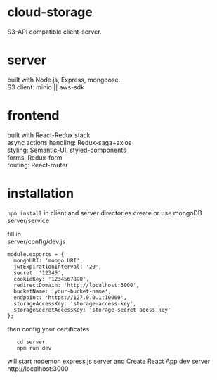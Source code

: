 # cloud-storage
S3-API compatible client-server. 
# server
built with Node.js, Express, mongoose.\
S3 client: minio || aws-sdk
# frontend
built with React-Redux stack\
async actions handling: Redux-saga+axios\
styling: Semantic-UI, styled-components\
forms: Redux-form\
routing: React-router
# installation
```npm install``` in client and server directories
create or use mongoDB server/service


fill in\
server/config/dev.js
```
module.exports = {
  mongoURI: 'mongo URI',
  jwtExpirationInterval: '20',
  secret: '12345',
  cookieKey: '1234567890',
  redirectDomain: 'http://localhost:3000',
  bucketName: 'your-bucket-name',
  endpoint: 'https://127.0.0.1:10000',
  storageAccessKey: 'storage-access-key',
  storageSecretAccessKey: 'storage-secret-acess-key'
};
```

then config your certificates
```
   cd server
   npm run dev
```
will start nodemon express.js server and Create React App dev server\
http://localhost:3000

